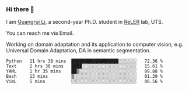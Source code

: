 ### Hi there 👋

<!--
**Solacex/Solacex** is a ✨ _special_ ✨ repository because its `README.md` (this file) appears on your GitHub profile.

Here are some ideas to get you started:

- 🔭 I’m currently working on ...
- 🌱 I’m currently learning ...
- 👯 I’m looking to collaborate on ...
- 🤔 I’m looking for help with ...
- 💬 Ask me about ...
- 📫 How to reach me: ...
- 😄 Pronouns: ...
- ⚡ Fun fact: ...
-->
I am [Guangrui Li](http://www.guangrui.li), a second-year Ph.D. student in [ReLER](http://www.reler.net) lab, UTS.

You can reach me via Email.

Working on domain adaptation and its application to computer vision, e.g. Universal Domain Adaptation, DA in semantic segmentation. 


<!--START_SECTION:waka-->
```text
Python   11 hrs 38 mins  ██████████████████░░░░░░░   72.36 % 
Text     2 hrs 30 mins   ████░░░░░░░░░░░░░░░░░░░░░   15.61 % 
YAML     1 hr 35 mins    ██▒░░░░░░░░░░░░░░░░░░░░░░   09.88 % 
Bash     13 mins         ▒░░░░░░░░░░░░░░░░░░░░░░░░   01.39 % 
VimL     5 mins          ░░░░░░░░░░░░░░░░░░░░░░░░░   00.56 % 
```
<!--END_SECTION:waka-->
